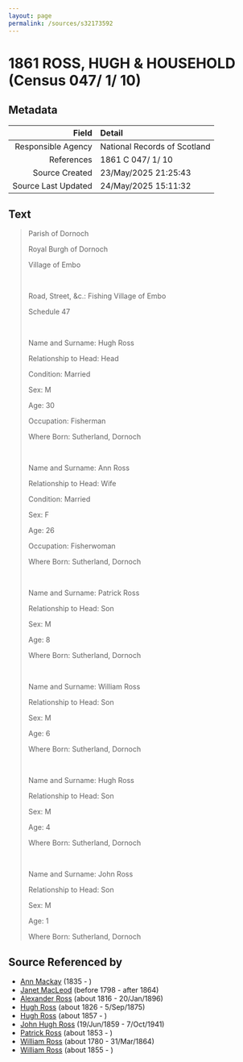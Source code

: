 ```yaml
---
layout: page
permalink: /sources/s32173592
---
```


# 1861 ROSS, HUGH & HOUSEHOLD (Census 047/ 1/ 10)

## Metadata

Field | Detail
---:|:---
Responsible Agency | National Records of Scotland
References | 1861 C 047/ 1/ 10
Source Created | 23/May/2025 21:25:43
Source Last Updated | 24/May/2025 15:11:32

## Text

> Parish of Dornoch
>
> Royal Burgh of Dornoch
>
> Village of Embo
>
> <br/>
>
> Road, Street, &c.: Fishing Village of Embo
>
> Schedule 47
>
> <br/>
>
> Name and Surname: Hugh Ross
>
> Relationship to Head: Head
>
> Condition: Married
>
> Sex: M
>
> Age: 30
>
> Occupation: Fisherman
>
> Where Born: Sutherland, Dornoch
>
> <br/>
>
> Name and Surname: Ann Ross
>
> Relationship to Head: Wife
>
> Condition: Married
>
> Sex: F
>
> Age: 26
>
> Occupation: Fisherwoman
>
> Where Born: Sutherland, Dornoch
>
> <br/>
>
> Name and Surname: Patrick Ross
>
> Relationship to Head: Son
>
> Sex: M
>
> Age: 8
>
> Where Born: Sutherland, Dornoch
>
> <br/>
>
> Name and Surname: William Ross
>
> Relationship to Head: Son
>
> Sex: M
>
> Age: 6
>
> Where Born: Sutherland, Dornoch
>
> <br/>
>
> Name and Surname: Hugh Ross
>
> Relationship to Head: Son
>
> Sex: M
>
> Age: 4
>
> Where Born: Sutherland, Dornoch
>
> <br/>
>
> Name and Surname: John Ross
>
> Relationship to Head: Son
>
> Sex: M
>
> Age: 1
>
> Where Born: Sutherland, Dornoch
>

## Source Referenced by

* [Ann Mackay](../people/@59598912@-ann-mackay-b1835-d.md) (1835 - )
* [Janet MacLeod](../people/@31854910@-janet-macleod-b1798-d1864.md) (before 1798 - after 1864)
* [Alexander Ross](../people/@81387900@-alexander-ross-b1816-d1896-1-20.md) (about 1816 - 20/Jan/1896)
* [Hugh Ross](../people/@10594034@-hugh-ross-b1826-d1875-9-5.md) (about 1826 - 5/Sep/1875)
* [Hugh Ross](../people/@33375290@-hugh-ross-b1857-d.md) (about 1857 - )
* [John Hugh Ross](../people/@75057664@-john-hugh-ross-b1859-6-19-d1941-10-7.md) (19/Jun/1859 - 7/Oct/1941)
* [Patrick Ross](../people/@62001920@-patrick-ross-b1853-d.md) (about 1853 - )
* [William Ross](../people/@31822850@-william-ross-b1780-d1864-3-31.md) (about 1780 - 31/Mar/1864)
* [William Ross](../people/@91623667@-william-ross-b1855-d.md) (about 1855 - )
